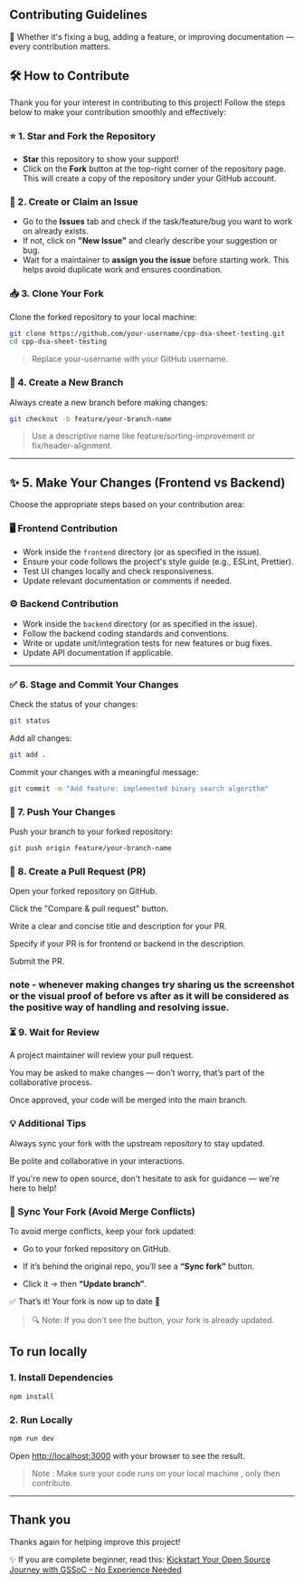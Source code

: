 ## Contributing Guidelines

🎉 Whether it's fixing a bug, adding a feature, or improving documentation — every contribution matters.

## 🛠️ How to Contribute

Thank you for your interest in contributing to this project! Follow the steps below to make your contribution smoothly and effectively:

### ⭐ 1. Star and Fork the Repository

- **Star** this repository to show your support!
- Click on the **Fork** button at the top-right corner of the repository page. This will create a copy of the repository under your GitHub account.

### 🐛 2. Create or Claim an Issue

- Go to the **Issues** tab and check if the task/feature/bug you want to work on already exists.
- If not, click on **"New Issue"** and clearly describe your suggestion or bug.
- Wait for a maintainer to **assign you the issue** before starting work. This helps avoid duplicate work and ensures coordination.

### 📥 3. Clone Your Fork

Clone the forked repository to your local machine:

```bash
git clone https://github.com/your-username/cpp-dsa-sheet-testing.git
cd cpp-dsa-sheet-testing
```

> Replace your-username with your GitHub username.

### 🌱 4. Create a New Branch

Always create a new branch before making changes:

```bash
git checkout -b feature/your-branch-name
```

> Use a descriptive name like feature/sorting-improvement or fix/header-alignment.

---

## ✨ 5. Make Your Changes (Frontend vs Backend)

Choose the appropriate steps based on your contribution area:

### 🖥️ Frontend Contribution

- Work inside the `frontend` directory (or as specified in the issue).
- Ensure your code follows the project's style guide (e.g., ESLint, Prettier).
- Test UI changes locally and check responsiveness.
- Update relevant documentation or comments if needed.

### ⚙️ Backend Contribution

- Work inside the `backend` directory (or as specified in the issue).
- Follow the backend coding standards and conventions.
- Write or update unit/integration tests for new features or bug fixes.
- Update API documentation if applicable.

---

### ✅ 6. Stage and Commit Your Changes

Check the status of your changes:

```bash
git status
```

Add all changes:

```bash
git add .
```

Commit your changes with a meaningful message:

```bash
git commit -m "Add feature: implemented binary search algorithm"
```

### 🚀 7. Push Your Changes

Push your branch to your forked repository:

```bash
git push origin feature/your-branch-name
```

### 🔁 8. Create a Pull Request (PR)

Open your forked repository on GitHub.

Click the "Compare & pull request" button.

Write a clear and concise title and description for your PR.

Specify if your PR is for frontend or backend in the description.

Submit the PR.

### note - whenever making changes try sharing us the screenshot or the visual proof of before vs after as it will be considered as the positive way of handling and resolving issue.

### ⏳ 9. Wait for Review

A project maintainer will review your pull request.

You may be asked to make changes — don’t worry, that’s part of the collaborative process.

Once approved, your code will be merged into the main branch.

### 💡 Additional Tips

Always sync your fork with the upstream repository to stay updated.

Be polite and collaborative in your interactions.

If you're new to open source, don't hesitate to ask for guidance — we're here to help!

### 🔄 Sync Your Fork (Avoid Merge Conflicts)

To avoid merge conflicts, keep your fork updated:

- Go to your forked repository on GitHub.
- If it’s behind the original repo, you’ll see a **“Sync fork”** button.

- Click it → then **“Update branch”**.

✅ That’s it! Your fork is now up to date 🎉

> 🔍 Note: If you don’t see the button, your fork is already updated.

## To run locally

### 1. Install Dependencies

```bash
npm install
```

### 2. Run Locally

```bash
npm run dev
```

Open [http://localhost:3000](http://localhost:3000) with your browser to see the result.

> Note : Make sure your code runs on your local machine , only then contribute.

---

## Thank you

Thanks again for helping improve this project!

✨ If you are complete beginner, read this: [Kickstart Your Open Source Journey with GSSoC - No Experience Needed](https://medium.com/@saumyayadav213/kickstart-your-open-source-journey-with-gssoc-no-experience-needed-39f5934418a0)
